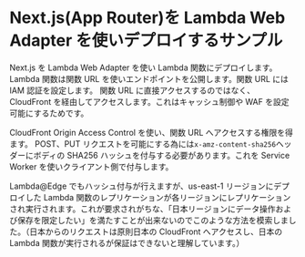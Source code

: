 # Next.js(App Router)を Lambda Web Adapter を使いデプロイするサンプル

Next.js を Lambda Web Adapter を使い Lambda 関数にデプロイします。
Lambda 関数は関数 URL を使いエンドポイントを公開します。関数 URL には IAM 認証を設定します。
関数 URL に直接アクセスするのではなく、CloudFront を経由してアクセスします。これはキャッシュ制御や WAF を設定可能にするためです。

CloudFront Origin Access Control を使い、関数 URL へアクセスする権限を得ます。
POST、PUT リクエストを可能にする為には`x-amz-content-sha256`ヘッダーにボディの SHA256 ハッシュを付与する必要があります。これを Service Worker を使いクライアント側で付与します。

Lambda@Edge でもハッシュ付与が行えますが、us-east-1 リージョンにデプロイした Lambda 関数のレプリケーションが各リージョンにレプリケーションされ実行されます。これが要求されがちな、「日本リージョンにデータ操作および保存を限定したい」を満たすことが出来ないのでこのような方法を模索しました。（日本からのリクエストは原則日本の CloudFront へアクセスし、日本の Lambda 関数が実行されるが保証はできないと理解しています。）

